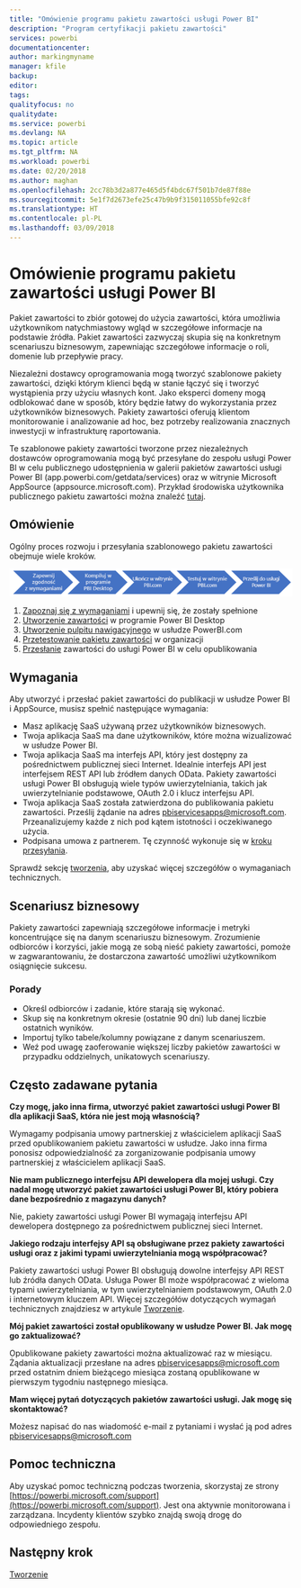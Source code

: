 ```yaml
---
title: "Omówienie programu pakietu zawartości usługi Power BI"
description: "Program certyfikacji pakietu zawartości"
services: powerbi
documentationcenter: 
author: markingmyname
manager: kfile
backup: 
editor: 
tags: 
qualityfocus: no
qualitydate: 
ms.service: powerbi
ms.devlang: NA
ms.topic: article
ms.tgt_pltfrm: NA
ms.workload: powerbi
ms.date: 02/20/2018
ms.author: maghan
ms.openlocfilehash: 2cc78b3d2a877e465d5f4bdc67f501b7de87f88e
ms.sourcegitcommit: 5e1f7d2673efe25c47b9b9f315011055bfe92c8f
ms.translationtype: HT
ms.contentlocale: pl-PL
ms.lasthandoff: 03/09/2018
---
```

# <a name="overview-of-the-power-bi-service-content-pack-program"></a>Omówienie programu pakietu zawartości usługi Power BI
Pakiet zawartości to zbiór gotowej do użycia zawartości, która umożliwia użytkownikom natychmiastowy wgląd w szczegółowe informacje na podstawie źródła. Pakiet zawartości zazwyczaj skupia się na konkretnym scenariuszu biznesowym, zapewniając szczegółowe informacje o roli, domenie lub przepływie pracy.

Niezależni dostawcy oprogramowania mogą tworzyć szablonowe pakiety zawartości, dzięki którym klienci będą w stanie łączyć się i tworzyć wystąpienia przy użyciu własnych kont. Jako eksperci domeny mogą odblokować dane w sposób, który będzie łatwy do wykorzystania przez użytkowników biznesowych. Pakiety zawartości oferują klientom monitorowanie i analizowanie ad hoc, bez potrzeby realizowania znacznych inwestycji w infrastrukturę raportowania. 

Te szablonowe pakiety zawartości tworzone przez niezależnych dostawców oprogramowania mogą być przesyłane do zespołu usługi Power BI w celu publicznego udostępnienia w galerii pakietów zawartości usługi Power BI (app.powerbi.com/getdata/services) oraz w witrynie Microsoft AppSource (appsource.microsoft.com). Przykład środowiska użytkownika publicznego pakietu zawartości można znaleźć [tutaj](template-content-pack-experience.md).

## <a name="overview"></a>Omówienie
Ogólny proces rozwoju i przesyłania szablonowego pakietu zawartości obejmuje wiele kroków.

 ![Proces](media/service-content-pack-overview/developer-content-pack-overview.png)

1. [Zapoznaj się z wymaganiami](#requirements) i upewnij się, że zostały spełnione
2. [Utworzenie zawartości](template-content-pack-authoring.md#queries) w programie Power BI Desktop
3. [Utworzenie pulpitu nawigacyjnego](template-content-pack-authoring.md#dashboard) w usłudze PowerBI.com
4. [Przetestowanie pakietu zawartości](template-content-pack-testing.md) w organizacji
5. [Przesłanie](template-content-pack-testing.md#submission) zawartości do usługi Power BI w celu opublikowania

<a name="requirements"></a>

## <a name="requirements"></a>Wymagania
Aby utworzyć i przesłać pakiet zawartości do publikacji w usłudze Power BI i AppSource, musisz spełnić następujące wymagania:

* Masz aplikację SaaS używaną przez użytkowników biznesowych.
* Twoja aplikacja SaaS ma dane użytkowników, które można wizualizować w usłudze Power BI.
* Twoja aplikacja SaaS ma interfejs API, który jest dostępny za pośrednictwem publicznej sieci Internet. Idealnie interfejs API jest interfejsem REST API lub źródłem danych OData. Pakiety zawartości usługi Power BI obsługują wiele typów uwierzytelniania, takich jak uwierzytelnianie podstawowe, OAuth 2.0 i klucz interfejsu API. 
* Twoja aplikacja SaaS została zatwierdzona do publikowania pakietu zawartości. Prześlij żądanie na adres pbiservicesapps@microsoft.com. Przeanalizujemy każde z nich pod kątem istotności i oczekiwanego użycia. 
* Podpisana umowa z partnerem. Tę czynność wykonuje się w [kroku przesyłania](template-content-pack-testing.md#submission).

Sprawdź sekcję [tworzenia](template-content-pack-authoring.md), aby uzyskać więcej szczegółów o wymaganiach technicznych.

## <a name="business-scenario"></a>Scenariusz biznesowy
Pakiety zawartości zapewniają szczegółowe informacje i metryki koncentrujące się na danym scenariuszu biznesowym. Zrozumienie odbiorców i korzyści, jakie mogą ze sobą nieść pakiety zawartości, pomoże w zagwarantowaniu, że dostarczona zawartość umożliwi użytkownikom osiągnięcie sukcesu.

### <a name="tips"></a>Porady
* Określ odbiorców i zadanie, które starają się wykonać.  
* Skup się na konkretnym okresie (ostatnie 90 dni) lub danej liczbie ostatnich wyników.  
* Importuj tylko tabele/kolumny powiązane z danym scenariuszem.  
* Weź pod uwagę zaoferowanie większej liczby pakietów zawartości w przypadku oddzielnych, unikatowych scenariuszy.  

## <a name="frequently-asked-questions"></a>Często zadawane pytania
**Czy mogę, jako inna firma, utworzyć pakiet zawartości usługi Power BI dla aplikacji SaaS, która nie jest moją własnością?**

Wymagamy podpisania umowy partnerskiej z właścicielem aplikacji SaaS przed opublikowaniem pakietu zawartości w usłudze. Jako inna firma ponosisz odpowiedzialność za zorganizowanie podpisania umowy partnerskiej z właścicielem aplikacji SaaS.

**Nie mam publicznego interfejsu API dewelopera dla mojej usługi. Czy nadal mogę utworzyć pakiet zawartości usługi Power BI, który pobiera dane bezpośrednio z magazynu danych?**

Nie, pakiety zawartości usługi Power BI wymagają interfejsu API dewelopera dostępnego za pośrednictwem publicznej sieci Internet.

**Jakiego rodzaju interfejsy API są obsługiwane przez pakiety zawartości usługi oraz z jakimi typami uwierzytelniania mogą współpracować?**

Pakiety zawartości usługi Power BI obsługują dowolne interfejsy API REST lub źródła danych OData. Usługa Power BI może współpracować z wieloma typami uwierzytelniania, w tym uwierzytelnianiem podstawowym, OAuth 2.0 i internetowym kluczem API. Więcej szczegółów dotyczących wymagań technicznych znajdziesz w artykule [Tworzenie](template-content-pack-authoring.md#dashboard).

**Mój pakiet zawartości został opublikowany w usłudze Power BI. Jak mogę go zaktualizować?**

Opublikowane pakiety zawartości można aktualizować raz w miesiącu. Żądania aktualizacji przesłane na adres [pbiservicesapps@microsoft.com](mailto:pbiservicesapps@microsoft.com) przed ostatnim dniem bieżącego miesiąca zostaną opublikowane w pierwszym tygodniu następnego miesiąca.

**Mam więcej pytań dotyczących pakietów zawartości usługi. Jak mogę się skontaktować?**

Możesz napisać do nas wiadomość e-mail z pytaniami i wysłać ją pod adres [pbiservicesapps@microsoft.com](mailto:pbiservicesapps@microsoft.com)

## <a name="support"></a>Pomoc techniczna
Aby uzyskać pomoc techniczną podczas tworzenia, skorzystaj ze strony [https://powerbi.microsoft.com/support](https://powerbi.microsoft.com/support). Jest ona aktywnie monitorowana i zarządzana. Incydenty klientów szybko znajdą swoją drogę do odpowiedniego zespołu.

## <a name="next-step"></a>Następny krok
[Tworzenie](template-content-pack-authoring.md)

